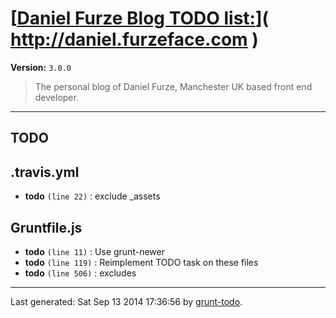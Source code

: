 # [[Daniel Furze Blog TODO list:](http://daniel.furzeface.com)]( http://daniel.furzeface.com )

**Version:** `3.0.0`

> The personal blog of Daniel Furze, Manchester UK based front end developer.

* * *

## TODO

## .travis.yml

-  **todo** `(line 22)` : exclude _assets

## Gruntfile.js

-  **todo** `(line 11)` : Use grunt-newer
-  **todo** `(line 119)` : Reimplement TODO task on these files
-  **todo** `(line 506)` : excludes


* * *

Last generated: Sat Sep 13 2014 17:36:56 by [grunt-todo](https://github.com/leny/grunt-todo).

